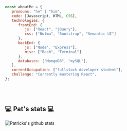 ```javascript
const aboutMe = {
   pronouns: "he" | "him",
   code: [Javascript, HTML, CSS],
   technologies: {
      frontEnd: {
         js: ["React", "jQuery"],
         css: ["Bulma", "Bootstrap", "Semantic UI"]
      },
      backEnd: {
         js: ["Node", "Express"],
         misc: ["Bash", "Terminal"]
      },
      databases: ["MongoDB", "mySQL"],
   },
   currentOccupation: ["fullstack developer student"],
   challenge: "Currently mastering React",
};
```
</br></br>
<h2>💻 Pat's stats 💻</h2>

![Patricks's github stats](https://github-readme-stats.vercel.app/api?username=patrickbrown-io&show_icons=true&title_color=fff&icon_color=79ff97&text_color=9f9f9f&bg_color=151515)
